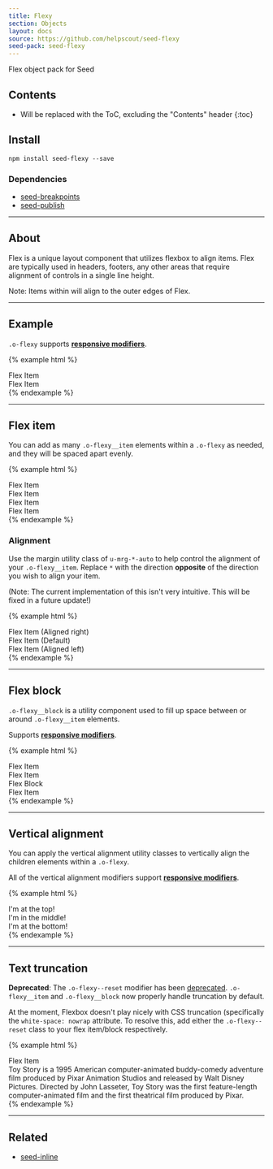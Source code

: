 ```yaml
---
title: Flexy
section: Objects
layout: docs
source: https://github.com/helpscout/seed-flexy
seed-pack: seed-flexy
---
```


Flex object pack for Seed

## Contents

* Will be replaced with the ToC, excluding the "Contents" header
{:toc}

## Install

```
npm install seed-flexy --save
```



### Dependencies

* [seed-breakpoints](/packs/seed-breakpoints)
* [seed-publish](/packs/seed-publish)



---


## About

Flex is a unique layout component that utilizes flexbox to align items. Flex are typically used in headers, footers, any other areas that require alignment of controls in a single line height.

Note: Items within will align to the outer edges of Flex.


---



## Example

`.o-flexy` supports **[responsive modifiers](/packs/seed-breakpoints/#responsive-modifiers)**.

{% example html %}
<div class="o-flexy">
  <div class="o-flexy__item">
    Flex Item
  </div>
  <div class="o-flexy__item">
    Flex Item
  </div>
</div>
{% endexample %}



---



## Flex item

You can add as many ``.o-flexy__item`` elements within a ``.o-flexy`` as needed, and they will be spaced apart evenly.

{% example html %}
<div class="o-flexy">
  <div class="o-flexy__item">
    Flex Item
  </div>
  <div class="o-flexy__item">
    Flex Item
  </div>
  <div class="o-flexy__item">
    Flex Item
  </div>
  <div class="o-flexy__item">
    Flex Item
  </div>
</div>
{% endexample %}


### Alignment

Use the margin utility class of `u-mrg-*-auto` to help control the alignment of your `.o-flexy__item`. Replace `*` with the direction **opposite** of the direction you wish to align your item.

(Note: The current implementation of this isn't very intuitive. This will be fixed in a future update!)

{% example html %}
<div class="o-flexy">
  <div class="o-flexy__item u-mrg-l-auto">
    Flex Item (Aligned right)
  </div>
</div>
<div class="o-flexy">
  <div class="o-flexy__item">
    Flex Item (Default)
  </div>
  <div class="o-flexy__item u-mrg-r-auto">
    Flex Item (Aligned left)
  </div>
</div>
{% endexample %}



---



## Flex block

``.o-flexy__block`` is a utility component used to fill up space between or around ``.o-flexy__item`` elements.

Supports **[responsive modifiers](/packs/seed-breakpoints/#responsive-modifiers)**.

{% example html %}
<div class="o-flexy">
  <div class="o-flexy__item">
    Flex Item
  </div>
  <div class="o-flexy__item">
    Flex Item
  </div>
  <div class="o-flexy__block">
    Flex Block
  </div>
  <div class="o-flexy__item">
    Flex Item
  </div>
</div>
{% endexample %}



---



## Vertical alignment

You can apply the vertical alignment utility classes to vertically align the children elements within a ``.o-flexy``.

All of the vertical alignment modifiers support **[responsive modifiers](/packs/seed-breakpoints/#responsive-modifiers)**.

{% example html %}
<div class="o-flexy o-flexy--top">
  <div class="o-flexy__item">
    <span class="text-muted">I'm at the top!</span>
  </div>
</div>
<div class="o-flexy o-flexy--middle">
  <div class="o-flexy__item">
    <span class="text-muted">I'm in the middle!</span>
  </div>
</div>
<div class="o-flexy o-flexy--bottom">
  <div class="o-flexy__item">
    <span class="text-muted">I'm at the bottom!</span>
  </div>
</div>
{% endexample %}


---


## Text truncation

**Deprecated**: The `.o-flexy--reset` modifier has been [deprecated](https://github.com/helpscout/seed-flexy/releases/tag/v0.2.0). `.o-flexy__item` and `.o-flexy__block` now properly handle truncation by default.

At the moment, Flexbox doesn't play nicely with CSS truncation (specifically the ``white-space: nowrap`` attribute. To resolve this, add either the ``.o-flexy--reset`` class to your flex item/block respectively.

{% example html %}
<div class="o-flexy">
  <div class="o-flexy__item">
    Flex Item
  </div>
  <div class="o-flexy__block o-flexy--reset">
    <div class="tx-truncate">
      Toy Story is a 1995 American computer-animated buddy-comedy adventure film produced
      by Pixar Animation Studios and released by Walt Disney Pictures. Directed by John Lasseter,
      Toy Story was the first feature-length computer-animated film and the first theatrical
      film produced by Pixar.
    </div>
  </div>
</div>
{% endexample %}



---



## Related

* [seed-inline](/packs/seed-inline)
